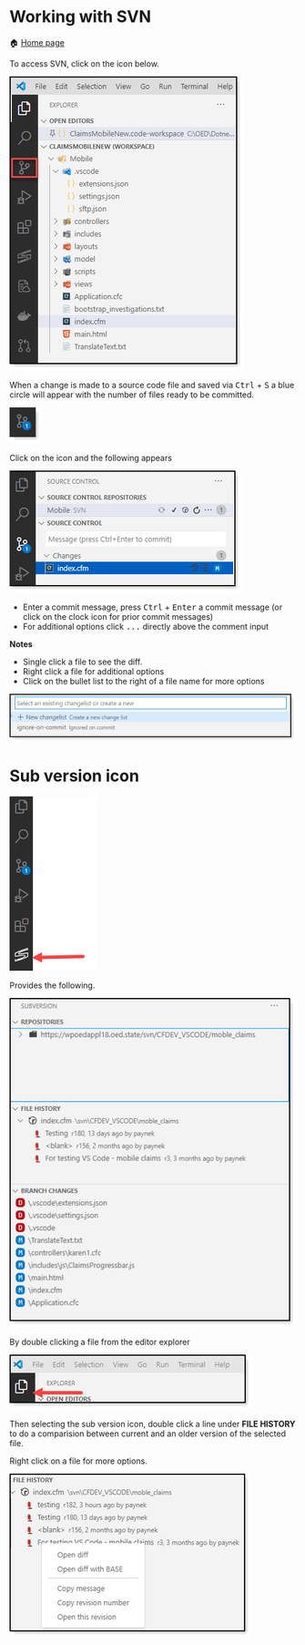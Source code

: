 # Working with SVN

:house: [Home page](https://tinyurl.com/y68k2g97)

To access SVN, click on the icon below.

![sss](images/svn-sidebar.png)

When a change is made to a source code file and saved via <kbd>Ctrl</kbd> + <kbd>S</kbd> a blue circle will appear with the number of files ready to be committed.

![sss](images/commitMarker.png)

Click on the icon and the following appears

![sss](images/svn-Commit1.png)

- Enter a commit message, press <kbd>Ctrl</kbd> + <kbd>Enter</kbd> a commit message (or click on the clock icon for prior commit messages)
- For additional options click <kbd>...</kbd> directly above the comment input

**Notes**
- Single click a file to see the diff.
- Right click a file for additional options
- Click on the bullet list to the right of a file name for more options

![sss](images/svn-bulletOptions.png)


# Sub version icon

![sss](images/SubVersionIcon.png)

Provides the following.

![sss](images/subVersionView.png)

By double clicking a file from the editor explorer


![sss](images/editorExplorerIcon.png)

Then selecting the sub version icon, double click a line under **FILE HISTORY** to do a comparision between current and an older version of the selected file.

Right click on a file for more options.

![sss](images/FileHistoryOptions.png)
